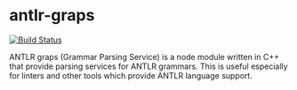 # antlr-graps
[![Build Status](https://travis-ci.org/mike-lischke/antlr-graps.svg?branch=master)](https://travis-ci.org/mike-lischke/antlr-graps)

ANTLR graps (Grammar Parsing Service) is a node module written in C++ that provide parsing services for ANTLR grammars. This is useful especially for linters and other tools which provide ANTLR language support.
